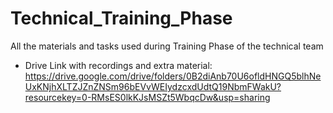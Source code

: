# Technical_Training_Phase
All the materials and tasks used during Training Phase of the technical team

- Drive Link with recordings and extra material: https://drive.google.com/drive/folders/0B2diAnb70U6ofldHNGQ5blhNeUxKNjhXLTZJZnZNSm96bEVvWEIydzcxdUdtQ19NbmFWakU?resourcekey=0-RMsES0lkKJsMSZt5WbqcDw&usp=sharing
